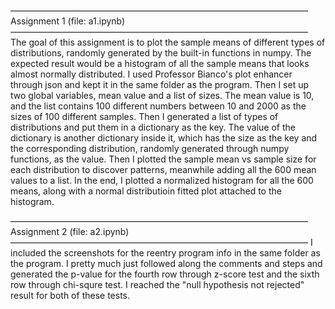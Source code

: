 ——————————————————————————————————
Assignment 1 (file: a1.ipynb)
——————————————————————————————————
The goal of this assignment is to plot the sample means of different types of distributions, randomly generated by the built-in functions in numpy. The expected result would be a histogram of all the sample means that looks almost normally distributed.
I used Professor Bianco's plot enhancer through json and kept it in the same folder as the program. Then I set up two global variables, mean value and a list of sizes. The mean value is 10, and the list contains 100 different numbers between 10 and 2000 as the sizes of 100 different samples. Then I generated a list of types of distributions and put them in a dictionary as the key. The value of the dictionary is another dictionary inside it, which has the size as the key and the corresponding distribution, randomly generated through numpy functions, as the value. Then I plotted the sample mean vs sample size for each distribution to discover patterns, meanwhile adding all the 600 mean values to a list. In the end, I plotted a normalized histogram for all the 600 means, along with a normal distributioin fitted plot attached to the histogram.

——————————————————————————————————
Assignment 2 (file: a2.ipynb)
——————————————————————————————————
I included the screenshots for the reentry program info in the same folder as the program. I pretty much just followed along the comments and steps and generated the p-value for the fourth row through z-score test and the sixth row through chi-squre test. I reached the "null hypothesis not rejected" result for both of these tests.
